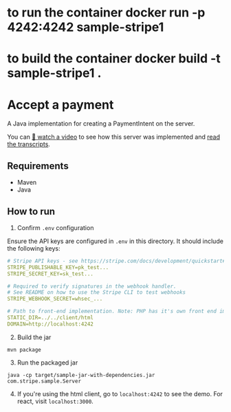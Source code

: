 
# to run the container  docker run -p 4242:4242 sample-stripe1
# to build the container  docker build -t sample-stripe1 .  
# Accept a payment

A Java implementation for creating a PaymentIntent on the server.

You can [🎥 watch a video](https://youtu.be/-uyXCnPXegE) to see how this server was implemented and [read the transcripts](./TRANSCRIPTS.md).


## Requirements

- Maven
- Java

## How to run

1. Confirm `.env` configuration

Ensure the API keys are configured in `.env` in this directory. It should include the following keys:

```yaml
# Stripe API keys - see https://stripe.com/docs/development/quickstart#api-keys
STRIPE_PUBLISHABLE_KEY=pk_test...
STRIPE_SECRET_KEY=sk_test...

# Required to verify signatures in the webhook handler.
# See README on how to use the Stripe CLI to test webhooks
STRIPE_WEBHOOK_SECRET=whsec_...

# Path to front-end implementation. Note: PHP has it's own front end implementation.
STATIC_DIR=../../client/html
DOMAIN=http://localhost:4242
```

2. Build the jar

```
mvn package
```

3. Run the packaged jar

```
java -cp target/sample-jar-with-dependencies.jar com.stripe.sample.Server
```

4. If you're using the html client, go to `localhost:4242` to see the demo. For
   react, visit `localhost:3000`.
